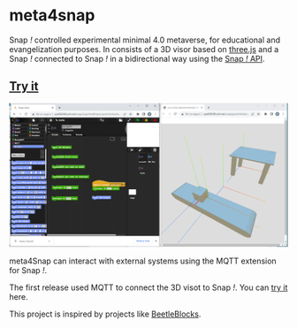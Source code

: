 # meta4snap

Snap *!* controlled experimental minimal 4.0 metaverse, for educational and evangelization purposes.
In consists of a 3D visor based on [three.js](https://threejs.org) and a Snap *!* connected to Snap *!* in a bidirectional way using the [Snap *!* API](https://github.com/jmoenig/Snap/blob/master/docs/API.md).

<!--- ## [Try it](https://pixavier.github.io/meta4snap/old) --->

## [Try it](https://pixavier.github.io/snap/snap.html#open:pyret/minimeta/meta.xml)

![View](img/example01.png)

meta4Snap can interact with external systems using the MQTT extension for Snap *!*.

The first release used MQTT to connect the 3D visot to Snap *!*. You can [try it](https://pixavier.github.io/meta4snap/old) here.

This project is inspired by projects like [BeetleBlocks](http://beetleblocks.com).
